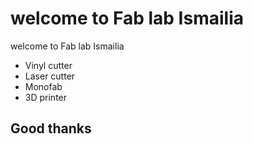 # welcome to Fab lab Ismailia
welcome to Fab lab Ismailia 
- Vinyl cutter
- Laser cutter
- Monofab
- 3D printer
## Good thanks


